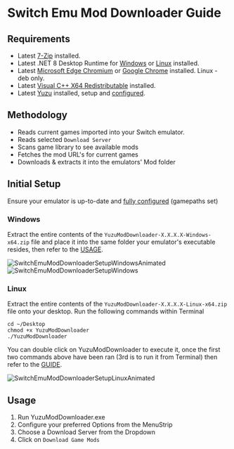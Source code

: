 # Switch Emu Mod Downloader Guide

## Requirements

- Latest [7-Zip](https://www.7-zip.org/a/7z2301-x64.msi) installed.
- Latest .NET 8 Desktop Runtime for [Windows](https://dotnet.microsoft.com/en-us/download/dotnet/thank-you/runtime-desktop-8.0.1-windows-x64-installer) or [Linux](https://learn.microsoft.com/en-gb/dotnet/core/install/linux?WT.mc_id=dotnet-35129-website) installed.
- Latest [Microsoft Edge Chromium](https://www.microsoft.com/en-us/edge/download) or [Google Chrome](https://www.google.com/chrome/) installed. Linux - deb only.
- Latest [Visual C++ X64 Redistributable](https://aka.ms/vs/16/release/vc_redist.x64.exe) installed.
- Latest [Yuzu](https://yuzu-emu.org/downloads/) installed, setup and [configured](https://youtu.be/kSVlTC1mO9w).

## Methodology

- Reads current games imported into your Switch emulator.
- Reads selected `Download Server`
- Scans game library to see available mods
- Fetches the mod URL's for current games
- Downloads & extracts it into the emulators' Mod folder

## Initial Setup

Ensure your emulator is up-to-date and [fully configured](https://www.youtube.com/watch?v=93xsKERji60) (gamepaths set)

### Windows

Extract the entire contents of the `YuzuModDownloader-X.X.X.X-Windows-x64.zip` file and place it into the same folder your emulator's executable resides, then refer to the [USAGE](https://github.com/amakvana/SwitchEmuModDownloader/blob/main/GUIDE.md#usage).

![SwitchEmuModDownloaderSetupWindowsAnimated](images/ymd-setup-windows.gif)
![SwitchEmuModDownloaderSetupWindows](images/ymd-setup-windows-2.png)

### Linux

Extract the entire contents of the `YuzuModDownloader-X.X.X.X-Linux-x64.zip` file onto your desktop.
Run the following commands within Terminal

```
cd ~/Desktop
chmod +x YuzuModDownloader
./YuzuModDownloader
```

You can double click on YuzuModDownloader to execute it, once the first two commands above have been ran (3rd is to run it from Terminal) then refer to the [GUIDE](https://github.com/amakvana/SwitchEmuModDownloader/blob/main/GUIDE.md).

![SwitchEmuModDownloaderSetupLinuxAnimated](images/ymd-setup-linux.gif)

## Usage

1. Run YuzuModDownloader.exe
2. Configure your preferred Options from the MenuStrip
3. Choose a Download Server from the Dropdown
4. Click on `Download Game Mods`
